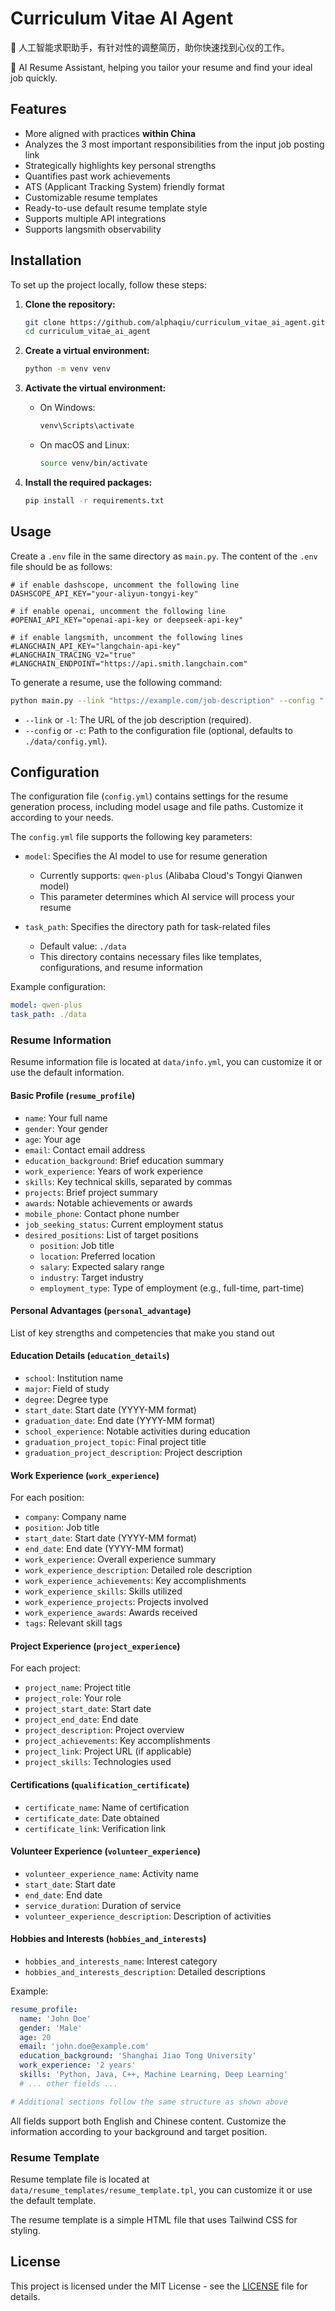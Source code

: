 # Curriculum Vitae AI Agent

🤖 人工智能求职助手，有针对性的调整简历，助你快速找到心仪的工作。

🤖 AI Resume Assistant, helping you tailor your resume and find your ideal job quickly.

## Features

- More aligned with practices **within China**
- Analyzes the 3 most important responsibilities from the input job posting link
- Strategically highlights key personal strengths
- Quantifies past work achievements
- ATS (Applicant Tracking System) friendly format
- Customizable resume templates
- Ready-to-use default resume template style
- Supports multiple API integrations
- Supports langsmith observability

## Installation

To set up the project locally, follow these steps:

1. **Clone the repository:**

    ```bash
    git clone https://github.com/alphaqiu/curriculum_vitae_ai_agent.git
    cd curriculum_vitae_ai_agent
    ```

2. **Create a virtual environment:**

    ```bash
    python -m venv venv
    ```

3. **Activate the virtual environment:**

    - On Windows:

      ```bash
      venv\Scripts\activate
      ```

    - On macOS and Linux:

      ```bash
      source venv/bin/activate
      ```

4. **Install the required packages:**

    ```bash
    pip install -r requirements.txt
    ```

## Usage

Create a `.env` file in the same directory as `main.py`. The content of the `.env` file should be as follows:

```
# if enable dashscope, uncomment the following line
DASHSCOPE_API_KEY="your-aliyun-tongyi-key"

# if enable openai, uncomment the following line
#OPENAI_API_KEY="openai-api-key or deepseek-api-key"

# if enable langsmith, uncomment the following lines
#LANGCHAIN_API_KEY="langchain-api-key"
#LANGCHAIN_TRACING_V2="true"
#LANGCHAIN_ENDPOINT="https://api.smith.langchain.com"
```

To generate a resume, use the following command:

```bash
python main.py --link "https://example.com/job-description" --config "./data/config.yml"
```

- `--link` or `-l`: The URL of the job description (required).
- `--config` or `-c`: Path to the configuration file (optional, defaults to `./data/config.yml`).

## Configuration

The configuration file (`config.yml`) contains settings for the resume generation process, including model usage and file paths. Customize it according to your needs.

The `config.yml` file supports the following key parameters:

- `model`: Specifies the AI model to use for resume generation
  - Currently supports: `qwen-plus` (Alibaba Cloud's Tongyi Qianwen model)
  - This parameter determines which AI service will process your resume

- `task_path`: Specifies the directory path for task-related files
  - Default value: `./data`
  - This directory contains necessary files like templates, configurations, and resume information

Example configuration:
```yaml
model: qwen-plus
task_path: ./data
```

### Resume Information

Resume information file is located at `data/info.yml`, you can customize it or use the default information.

#### Basic Profile (`resume_profile`)
- `name`: Your full name
- `gender`: Your gender
- `age`: Your age
- `email`: Contact email address
- `education_background`: Brief education summary
- `work_experience`: Years of work experience
- `skills`: Key technical skills, separated by commas
- `projects`: Brief project summary
- `awards`: Notable achievements or awards
- `mobile_phone`: Contact phone number
- `job_seeking_status`: Current employment status
- `desired_positions`: List of target positions
  - `position`: Job title
  - `location`: Preferred location
  - `salary`: Expected salary range
  - `industry`: Target industry
  - `employment_type`: Type of employment (e.g., full-time, part-time)

#### Personal Advantages (`personal_advantage`)
List of key strengths and competencies that make you stand out

#### Education Details (`education_details`)
- `school`: Institution name
- `major`: Field of study
- `degree`: Degree type
- `start_date`: Start date (YYYY-MM format)
- `graduation_date`: End date (YYYY-MM format)
- `school_experience`: Notable activities during education
- `graduation_project_topic`: Final project title
- `graduation_project_description`: Project description

#### Work Experience (`work_experience`)
For each position:
- `company`: Company name
- `position`: Job title
- `start_date`: Start date (YYYY-MM format)
- `end_date`: End date (YYYY-MM format)
- `work_experience`: Overall experience summary
- `work_experience_description`: Detailed role description
- `work_experience_achievements`: Key accomplishments
- `work_experience_skills`: Skills utilized
- `work_experience_projects`: Projects involved
- `work_experience_awards`: Awards received
- `tags`: Relevant skill tags

#### Project Experience (`project_experience`)
For each project:
- `project_name`: Project title
- `project_role`: Your role
- `project_start_date`: Start date
- `project_end_date`: End date
- `project_description`: Project overview
- `project_achievements`: Key accomplishments
- `project_link`: Project URL (if applicable)
- `project_skills`: Technologies used

#### Certifications (`qualification_certificate`)
- `certificate_name`: Name of certification
- `certificate_date`: Date obtained
- `certificate_link`: Verification link

#### Volunteer Experience (`volunteer_experience`)
- `volunteer_experience_name`: Activity name
- `start_date`: Start date
- `end_date`: End date
- `service_duration`: Duration of service
- `volunteer_experience_description`: Description of activities

#### Hobbies and Interests (`hobbies_and_interests`)
- `hobbies_and_interests_name`: Interest category
- `hobbies_and_interests_description`: Detailed descriptions

Example:
```yaml
resume_profile:
  name: 'John Doe'
  gender: 'Male'
  age: 20
  email: 'john.doe@example.com'
  education_background: 'Shanghai Jiao Tong University'
  work_experience: '2 years'
  skills: 'Python, Java, C++, Machine Learning, Deep Learning'
  # ... other fields ...

# Additional sections follow the same structure as shown above
```

All fields support both English and Chinese content. Customize the information according to your background and target position.


### Resume Template

Resume template file is located at `data/resume_templates/resume_template.tpl`, you can customize it or use the default template.

The resume template is a simple HTML file that uses Tailwind CSS for styling.

## License

This project is licensed under the MIT License - see the [LICENSE](LICENSE) file for details.
